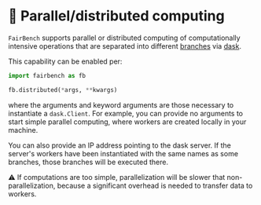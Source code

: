 # :satellite: Parallel/distributed computing

`FairBench` supports parallel or distributed computing
of computationally intensive operations that are separated
into different [branches](branches.md)
via [dask](https://www.dask.org).


This capability can be enabled per:

```python
import fairbench as fb

fb.distributed(*args, **kwargs)
```

where the arguments and keyword arguments are those
necessary to instantiate a `dask.Client`. For example,
you can provide no arguments to start simple parallel
computing, where workers are created locally in your machine.

You can also provide an IP address pointing to the dask
server. If the server's workers have been instantiated with the same
names as some branches, those branches will be executed
there.

:warning: If computations are too simple, parallelization
will be slower that non-parallelization,
because a significant overhead is needed to transfer data to workers.
